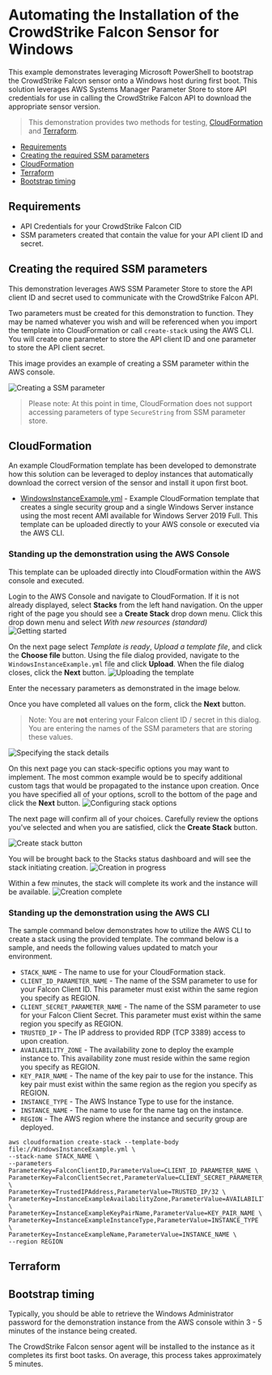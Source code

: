 # Automating the Installation of the CrowdStrike Falcon Sensor for Windows
This example demonstrates leveraging Microsoft PowerShell to bootstrap the CrowdStrike 
Falcon sensor onto a Windows host during first boot. This solution leverages AWS Systems 
Manager Parameter Store to store API credentials for use in calling the CrowdStrike 
Falcon API to download the appropriate sensor version.

> This demonstration provides two methods for testing, [CloudFormation](#cloudformation)
and [Terraform](#terraform).

+ [Requirements](#requirements)
+ [Creating the required SSM parameters](#creating-the-required-ssm-parameters)
+ [CloudFormation](#cloudformation)
+ [Terraform](#terraform)
+ [Bootstrap timing](#bootstrap-timing)

## Requirements
+ API Credentials for your CrowdStrike Falcon CID
+ SSM parameters created that contain the value for your API client ID and secret.

## Creating the required SSM parameters
This demonstration leverages AWS SSM Parameter Store to store the API client ID and secret
used to communicate with the CrowdStrike Falcon API.

Two parameters must be created for this demonstration to function. They may be named whatever
you wish and will be referenced when you import the template into CloudFormation or call
`create-stack` using the AWS CLI. You will create one parameter to store the API client ID and
one parameter to store the API client secret. 

This image provides an example of creating a SSM parameter within the AWS console.

![Creating a SSM parameter](images/create-ssm-param.png)

> Please note: At this point in time, CloudFormation does not support accessing parameters
of type `SecureString` from SSM parameter store.

## CloudFormation
An example CloudFormation template has been developed to demonstrate how this solution can
be leveraged to deploy instances that automatically download the correct version of the
sensor and install it upon first boot.

+ [WindowsInstanceExample.yml](cloudformation/WindowsInstanceExample.yml) - Example CloudFormation 
template that creates a single security group and a single Windows Server instance using the most 
recent AMI available for Windows Server 2019 Full. This template can be uploaded directly to your
AWS console or executed via the AWS CLI.

### Standing up the demonstration using the AWS Console
This template can be uploaded directly into CloudFormation within the AWS console and executed.

Login to the AWS Console and navigate to CloudFormation. If it is not already displayed, select
__Stacks__ from the left hand navigation. On the upper right of the page you should see a __Create Stack__
drop down menu. Click this drop down menu and select _With new resources (standard)_
![Getting started](images/create-stack-dropdown.png)

On the next page select _Template is ready_, _Upload a template file_, and click the __Choose file__
button. Using the file dialog provided, navigate to the `WindowsInstanceExample.yml` file and click __Upload__.
When the file dialog closes, click the __Next__ button.
![Uploading the template](images/create-stack-template-upload.png)

Enter the necessary parameters as demonstrated in the image below. 

Once you have completed all values on the form, click the __Next__ button.

> Note: You are __not__ entering your Falcon client ID / secret in this dialog. You are entering
the names of the SSM parameters that are storing these values.

![Specifying the stack details](images/specify-stack-details.png)

On this next page you can stack-specific options you may want to implement. The most common
example would be to specify additional custom tags that would be propagated to the instance
upon creation. Once you have specified all of your options, scroll to the bottom of the page
and click the __Next__ button.
![Configuring stack options](images/configure-stack-options.png)

The next page will confirm all of your choices. Carefully review the options you've selected
and when you are satisfied, click the __Create Stack__ button.

![Create stack button](images/create-stack-button.png)

You will be brought back to the Stacks status dashboard and will see the stack initiating creation.
![Creation in progress](images/create-in-progress.png)

Within a few minutes, the stack will complete its work and the instance will be available.
![Creation complete](images/create-complete.png)


### Standing up the demonstration using the AWS CLI
The sample command below demonstrates how to utilize the AWS CLI to create a stack using the
provided template. The command below is a sample, and needs the following values updated to match
your environment.
+ `STACK_NAME` - The name to use for your CloudFormation stack.
+ `CLIENT_ID_PARAMETER_NAME` - The name of the SSM parameter to use for your Falcon Client ID. This
parameter must exist within the same region you specify as REGION.
+ `CLIENT_SECRET_PARAMETER_NAME` - The name of the SSM parameter to use for your Falcon Client Secret.
This parameter must exist within the same region you specify as REGION.
+ `TRUSTED_IP` - The IP address to provided RDP (TCP 3389) access to upon creation.
+ `AVAILABILITY_ZONE` - The availability zone to deploy the example instance to. This availability 
zone must reside within the same region you specify as REGION.
+ `KEY_PAIR_NAME` - The name of the key pair to use for the instance. This key pair must exist
within the same region as the region you specify as REGION.
+ `INSTANCE_TYPE` - The AWS Instance Type to use for the instance.
+ `INSTANCE_NAME` - The name to use for the name tag on the instance.
+ `REGION` - The AWS region where the instance and security group are deployed.
```
aws cloudformation create-stack --template-body file://WindowsInstanceExample.yml \
--stack-name STACK_NAME \
--parameters ParameterKey=FalconClientID,ParameterValue=CLIENT_ID_PARAMETER_NAME \
ParameterKey=FalconClientSecret,ParameterValue=CLIENT_SECRET_PARAMETER_NAME \
ParameterKey=TrustedIPAddress,ParameterValue=TRUSTED_IP/32 \
ParameterKey=InstanceExampleAvailabilityZone,ParameterValue=AVAILABILITY_ZONE \
ParameterKey=InstanceExampleKeyPairName,ParameterValue=KEY_PAIR_NAME \
ParameterKey=InstanceExampleInstanceType,ParameterValue=INSTANCE_TYPE \
ParameterKey=InstanceExampleName,ParameterValue=INSTANCE_NAME \
--region REGION
```



## Terraform


## Bootstrap timing
Typically, you should be able to retrieve the Windows Administrator password for the demonstration
instance from the AWS console within 3 - 5 minutes of the instance being created. 

The CrowdStrike Falcon sensor agent will be installed to the instance as it completes its first 
boot tasks. On average, this process takes approximately 5 minutes.
